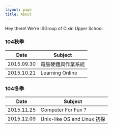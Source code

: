 ```yaml
---
layout: page
title: About
---
```


<p class="message">
  Hey there! We're ISGroup of Cixin Upper School.
</p>

### 104秋季

<table>
  <thead>
    <tr>
      <th>Date</th>
      <th>Subject</th>
    </tr>
  </thead>
  <tbody>
    <tr>
      <td>2015.09.30</td>
      <td>電腦硬體與作業系統</td>
    </tr>
  </tbody>
  <tbody>
    <tr>
      <td>2015.10.21</td>
      <td>Learning Online</td>
    </tr>
  </tbody>
</table>

### 104冬季

<table>
  <thead>
    <tr>
      <th>Date</th>
      <th>Subject</th>
    </tr>
  </thead>
  <tbody>
    <tr>
      <td>2015.11.25</td>
      <td>Computer For Fun ?</td>
    </tr>
  </tbody>
  <tbody>
    <tr>
      <td>2015.12.09</td>
      <td>Unix-like OS and Linux 初探</td>
    </tr>
  </tbody>
</table>
